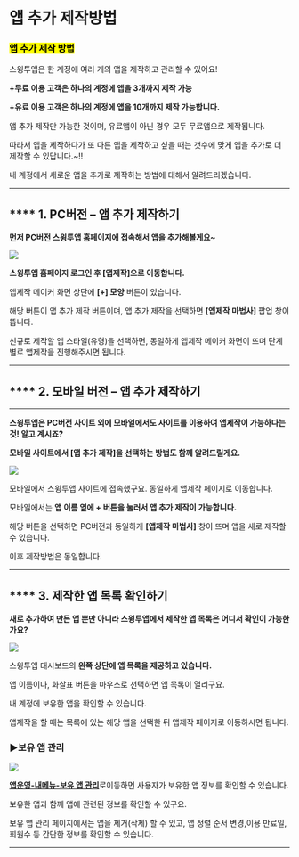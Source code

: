 # 앱 추가 제작방법

### <mark style="background-color:yellow;">**앱 추가 제작 방법**</mark>

스윙투앱은 한 계정에 여러 개의 앱을 제작하고 관리할 수 있어요!

**+무료 이용 고객은 하나의 계정에 앱을 3개까지 제작 가능**

**+유료 이용 고객은 하나의 계정에 앱을 10개까지 제작 가능합니다.**

앱 추가 제작만 가능한 것이며, 유료앱이 아닌 경우 모두 무료앱으로 제작됩니다.

따라서 앱을 제작하다가 또 다른 앱을 제작하고 싶을 때는 갯수에 맞게 앱을 추가로 더 제작할 수 있답니다.\~!!

내 계정에서 새로운 앱을 추가로 제작하는 방법에 대해서 알려드리겠습니다.

***

## \*\*\*\* **1. PC버전 – 앱 추가 제작하기**

**먼저 PC버전 스윙투앱 홈페이지에 접속해서 앱을 추가해볼게요\~**

![](https://wp.swing2app.co.kr/wp-content/uploads/2022/07/%EC%95%B1%EC%B6%94%EA%B0%80%EC%A0%9C%EC%9E%91.png)

**스윙투앱 홈페이지 로그인 후 \[앱제작]으로 이동합니다.**

앱제작 메이커 화면 상단에 **\[+] 모양** 버튼이 있습니다.

해당 버튼이 앱 추가 제작 버튼이며, 앱 추가 제작을 선택하면 **\[앱제작 마법사]** 팝업 창이 뜹니다.

신규로 제작할 앱 스타일(유형)을 선택하면, 동일하게 앱제작 메이커 화면이 뜨며 단계별로 앱제작을 진행해주시면 됩니다.

***

## \*\*\*\* **2. 모바일 버전 – 앱 추가 제작하기**

***

**스윙투앱은 PC버전 사이트 외에 모바일에서도 사이트를 이용하여 앱제작이 가능하다는것! 알고 계시죠?**

**모바일 사이트에서 \[앱 추가 제작]을 선택하는 방법도 함께 알려드릴게요.**

![](https://wp.swing2app.co.kr/wp-content/uploads/2022/07/%EC%95%B1%EC%B6%94%EA%B0%80%EC%A0%9C%EC%9E%91-%EB%AA%A8%EB%B0%94%EC%9D%BC.png)

모바일에서 스윙투앱 사이트에 접속했구요. 동일하게 앱제작 페이지로 이동합니다.

모바일에서는 **앱 이름 옆에 + 버튼을 눌러서 앱 추가 제작이 가능합니다.**

해당 버튼을 선택하면 PC버전과 동일하게 **\[앱제작 마법사]** 창이 뜨며 앱을 새로 제작할 수 있습니다.

이후 제작방법은 동일합니다.

***

## \*\*\*\* **3. 제작한 앱 목록 확인하기**

**새로 추가하여 만든 앱 뿐만 아니라 스윙투앱에서 제작한 앱 목록은 어디서 확인이 가능한가요?**

![](https://wp.swing2app.co.kr/wp-content/uploads/2022/07/%EC%95%B1%EC%B6%94%EA%B0%80%EC%A0%9C%EC%9E%912.png)

스윙투앱 대시보드의 **왼쪽 상단에 앱 목록을 제공하고 있습니다.**

앱 이름이나, 화살표 버튼을 마우스로 선택하면 앱 목록이 열리구요.

내 계정에 보유한 앱을 확인할 수 있습니다.

앱제작을 할 때는 목록에 있는 해당 앱을 선택한 뒤 앱제작 페이지로 이동하시면 됩니다.

### **▶보유 앱 관리**

![](https://wp.swing2app.co.kr/wp-content/uploads/2022/07/%EC%95%B1%EC%A0%9C%EC%9E%91%EC%B6%94%EA%B0%80new3.png)

[**앱운영-내메뉴-보유 앱 관리**](http://www.swing2app.co.kr/view/app\_stat)로이동하면 사용자가 보유한 앱 정보를 확인할 수 있습니다.

보유한 앱과 함께 앱에 관련된 정보를 확인할 수 있구요.

보유 앱 관리 페이지에서는 앱을 제거(삭제) 할 수 있고, 앱 정렬 순서 변경,이용 만료일, 회원수 등 간단한 정보를 확인할 수 있습니다.

***

